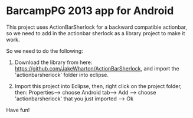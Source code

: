 BarcampPG 2013 app for Android
=====================

This project uses ActionBarSherlock for a backward compatible actionbar, so we need to add in the actionbar sherlock as a library project to make it work.

So we need to do the following:

1. Download the library from here: https://github.com/JakeWharton/ActionBarSherlock, and import the 'actionbarsherlock' folder into eclipse.

2. Import this project into Eclipse, then, right click on the project folder, then:
Properties--> choose Android tab--> Add --> choose 'actionbarsherlock' that you just imported --> Ok

Have fun!

